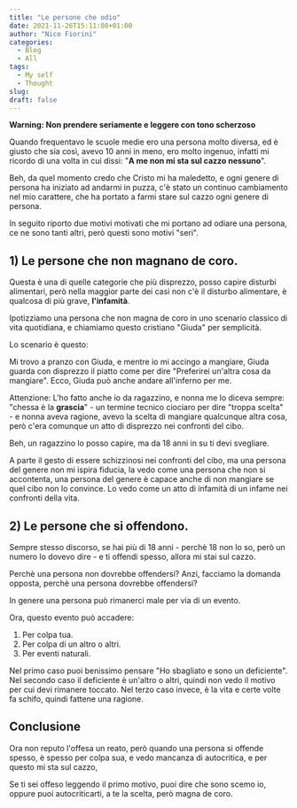 ```yaml
---
title: "Le persone che odio"
date: 2021-11-26T15:11:08+01:00
author: "Nico Fiorini"
categories: 
  - Blog
  - All
tags: 
  - My self
  - Thought
slug: 
draft: false
---
```


**Warning: Non prendere seriamente e leggere con tono scherzoso**

Quando frequentavo le scuole medie ero una persona molto diversa,
ed è giusto che sia così, avevo 10 anni in meno, ero molto ingenuo,
infatti mi ricordo di una volta in cui dissi:
"**A me non mi sta sul cazzo nessuno**". 

Beh, da quel momento credo che Cristo mi ha maledetto,
e ogni genere di persona ha iniziato ad andarmi in puzza, c'è stato un continuo cambiamento nel mio carattere,
che ha portato a farmi stare sul cazzo ogni genere di persona.

In seguito riporto due motivi motivati che mi portano ad odiare una persona, ce ne sono tanti altri,
però questi sono motivi "seri".  

## 1) Le persone che non magnano de coro.

Questa è una di quelle categorie che più disprezzo, posso capire disturbi alimentari,
però nella maggior parte dei casi non c'è il disturbo alimentare, è qualcosa di più grave, **l'infamità**.

Ipotizziamo una persona che non magna de coro in uno scenario classico di vita quotidiana, e chiamiamo questo
cristiano "Giuda" per semplicità.

Lo scenario è questo: 

Mi trovo a pranzo con Giuda, e mentre io mi accingo a mangiare, Giuda guarda con disprezzo il piatto
come per dire "Preferirei un'altra cosa da mangiare". Ecco, Giuda può anche andare all'inferno per me.

Attenzione: L'ho fatto anche io da ragazzino, e nonna me lo diceva sempre: "chessa è la **grascia**"
 \- un termine tecnico ciociaro per dire "troppa scelta" - e nonna aveva ragione, avevo la scelta di
mangiare qualcunque altra cosa, però c'era comunque un atto di disprezzo nei confronti del cibo.

Beh, un ragazzino lo posso capire, ma da 18 anni in su ti devi svegliare.

A parte il gesto di essere schizzinosi nei confronti del cibo, ma una persona del genere non mi
ispira fiducia, la vedo come una persona che non si accontenta, una persona del genere è capace anche di non 
mangiare se quel cibo non lo convince. Lo vedo come un atto di infamità di un infame nei confronti della vita.


## 2) Le persone che si offendono.

Sempre stesso discorso, se hai più di 18 anni - perchè 18 non lo so, però un numero lo dovevo dire -
e ti offendi spesso, allora mi stai sul cazzo.

Perchè una persona non dovrebbe offendersi? Anzi, facciamo la domanda opposta, perchè una persona
dovrebbe offendersi?

In genere una persona può rimanerci male per via di un evento. 

Ora, questo evento può accadere:
1. Per colpa tua.
2. Per colpa di un altro o altri.
3. Per eventi naturali.

Nel primo caso puoi benissimo pensare "Ho sbagliato e sono un deficiente". 
Nel secondo caso il deficiente è un'altro o altri, quindi non vedo il motivo per cui
devi rimanere toccato. 
Nel terzo caso invece, è la vita e certe volte fa schifo, quindi fattene una ragione.

## Conclusione

Ora non reputo l'offesa un reato, però quando una persona si offende spesso, è
spesso per colpa sua, e vedo mancanza di autocritica, e per questo mi sta sul cazzo,

Se ti sei offeso leggendo il primo motivo, puoi dire che sono scemo io,
oppure puoi autocriticarti, a te la scelta, però magna de coro.
